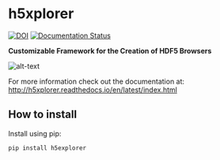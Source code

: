 # h5xplorer
[![DOI](https://zenodo.org/badge/127908769.svg)](https://zenodo.org/badge/latestdoi/127908769)
[![Documentation Status](https://readthedocs.org/projects/h5xplorer/badge/?version=latest)](http://h5xplorer.readthedocs.io/?badge=latest)


**Customizable Framework for the Creation of HDF5 Browsers**

![alt-text](./h5x.gif)

For more information check out the documentation at: http://h5xplorer.readthedocs.io/en/latest/index.html

## How to install
Install using pip:
```
pip install h5explorer
```
